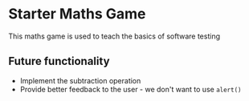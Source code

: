# Starter Maths Game

This maths game is used to teach the basics of software testing

## Future functionality

* Implement the subtraction operation
* Provide better feedback to the user - we don't want to use `alert()`